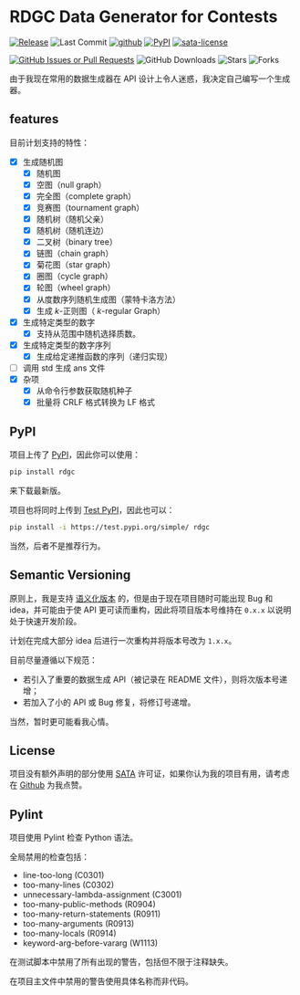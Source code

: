 # RDGC Data Generator for Contests

[![Release](https://img.shields.io/github/v/release/weilycoder/rdgc)](https://github.com/weilycoder/rdgc/releases/)
![Last Commit](https://img.shields.io/github/last-commit/weilycoder/rdgc)
[![github](https://img.shields.io/badge/github-rdgc-blue?logo=github)](https://github.com/weilycoder/rdgc)
[![PyPI](https://img.shields.io/badge/PyPI-rdgc-blue?logo=pypi)](https://pypi.org/project/rdgc/)
[![sata-license](https://img.shields.io/badge/License-SATA-green)](https://github.com/zTrix/sata-license)

[![GitHub Issues or Pull Requests](https://img.shields.io/github/issues-raw/weilycoder/rdgc)](https://github.com/weilycoder/rdgc/issues)
![GitHub Downloads](https://img.shields.io/github/downloads/weilycoder/rdgc/total)
![Stars](https://img.shields.io/github/stars/weilycoder/rdgc)
![Forks](https://img.shields.io/github/forks/weilycoder/rdgc)

由于我现在常用的数据生成器在 API 设计上令人迷惑，我决定自己编写一个生成器。

## features

目前计划支持的特性：

+ [x] 生成随机图
  + [x] 随机图
  + [x] 空图（null graph）
  + [x] 完全图（complete graph）
  + [x] 竞赛图（tournament graph）
  + [x] 随机树（随机父亲）
  + [x] 随机树（随机连边）
  + [x] 二叉树（binary tree）
  + [x] 链图（chain graph）
  + [x] 菊花图（star graph）
  + [x] 圈图（cycle graph）
  + [x] 轮图（wheel graph）
  + [x] 从度数序列随机生成图（蒙特卡洛方法）
  + [x] 生成 $k$-正则图（ $k$-regular Graph）
+ [x] 生成特定类型的数字
  + [x] 支持从范围中随机选择质数。
+ [x] 生成特定类型的数字序列
  + [x] 生成给定递推函数的序列（递归实现）
+ [ ] 调用 std 生成 ans 文件
+ [x] 杂项
  + [x] 从命令行参数获取随机种子
  + [x] 批量将 CRLF 格式转换为 LF 格式

## PyPI

项目上传了 [PyPI](https://pypi.org/project/rdgc/)，因此你可以使用：

```bash
pip install rdgc
```

来下载最新版。

项目也将同时上传到 [Test PyPI](https://test.pypi.org/project/rdgc/)，因此也可以：

```bash
pip install -i https://test.pypi.org/simple/ rdgc
```

当然，后者不是推荐行为。

## Semantic Versioning

原则上，我是支持 [语义化版本](https://semver.org/lang/zh-CN/) 的，但是由于现在项目随时可能出现 Bug 和 idea，并可能由于使 API 更可读而重构，因此将项目版本号维持在 `0.x.x` 以说明处于快速开发阶段。

计划在完成大部分 idea 后进行一次重构并将版本号改为 `1.x.x`。

目前尽量遵循以下规范：

+ 若引入了重要的数据生成 API（被记录在 README 文件），则将次版本号递增；
+ 若加入了小的 API 或 Bug 修复，将修订号递增。

当然，暂时更可能看我心情。

## License

项目没有额外声明的部分使用 [SATA](https://github.com/zTrix/sata-license) 许可证，如果你认为我的项目有用，请考虑在 [Github](https://github.com/weilycoder/rdgc) 为我点赞。

## Pylint

项目使用 Pylint 检查 Python 语法。

全局禁用的检查包括：

+ line-too-long (C0301)
+ too-many-lines (C0302)
+ unnecessary-lambda-assignment (C3001)
+ too-many-public-methods (R0904)
+ too-many-return-statements (R0911)
+ too-many-arguments (R0913)
+ too-many-locals (R0914)
+ keyword-arg-before-vararg (W1113)

在测试脚本中禁用了所有出现的警告，包括但不限于注释缺失。

在项目主文件中禁用的警告使用具体名称而非代码。
